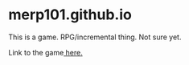 # merp101.github.io
This is a game. RPG/incremental thing. Not sure yet.

Link to the game<a href="https://merp101.github.io/" target="_blank"> here. </a>




